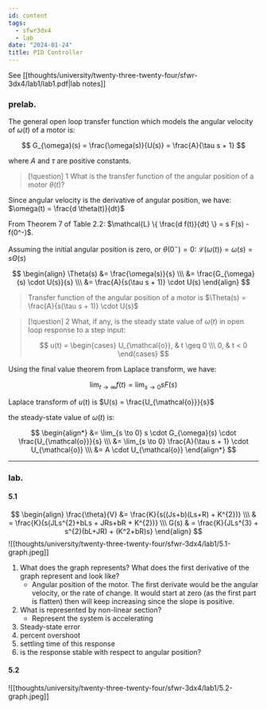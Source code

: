 ```yaml
---
id: content
tags:
  - sfwr3dx4
  - lab
date: "2024-01-24"
title: PID Controller
---
```


See [[thoughts/university/twenty-three-twenty-four/sfwr-3dx4/lab1/lab1.pdf|lab notes]]

### prelab.

The general open loop transfer function which models the angular velocity of $\omega(t)$ of a motor is:

$$
G_{\omega}(s) = \frac{\omega(s)}{U(s)} = \frac{A}{\tau s + 1}
$$

where $A$ and $\tau$ are positive constants.

> [!question] 1
> What is the transfer function of the angular position of a motor $\theta(t)$?


Since angular velocity is the derivative of angular position, we have: $\omega(t) = \frac{d \theta(t)}{dt}$

From Theorem 7 of Table 2.2: $\mathcal{L} \{ \frac{d f(t)}{dt} \} = s F(s) - f(0^-)$.

Assuming the initial angular position is zero,  or $\theta(0^-) = 0$: $\mathcal{L}(\omega(t)) = \omega(s) = s \Theta(s)$

$$
\begin{align}
\Theta(s) &= \frac{\omega(s)}{s} \\\
&= \frac{G_{\omega}(s) \cdot U(s)}{s} \\\
&= \frac{A}{s(\tau s + 1)} \cdot U(s)
\end{align}
$$

> Transfer function of the angular position of a motor is $\Theta(s) = \frac{A}{s(\tau s + 1)} \cdot U(s)$


> [!question] 2
> What, if any, is the steady state value of $\omega(t)$ in open loop response to a step input:
>
> $$
> u(t) = \begin{cases}
> U_{\mathcal{o}}, & t \geq 0 \\\
> 0, & t < 0
> \end{cases}
> $$

Using the final value theorem from Laplace transform, we have:

$$
\lim_{t \to \infty} f(t) = \lim_{s \to 0} s F(s)
$$

Laplace transform of $u(t)$ is $U(s) = \frac{U_{\mathcal{o}}}{s}$

the steady-state value of $\omega(t)$ is:

$$
\begin{align*}
&= \lim_{s \to 0} s \cdot G_{\omega}(s) \cdot \frac{U_{\mathcal{o}}}{s} \\\
&= \lim_{s \to 0} \frac{A}{\tau s + 1} \cdot U_{\mathcal{o}} \\\
&= A \cdot U_{\mathcal{o}}
\end{align*}
$$

---

### lab.

#### 5.1
$$
\begin{align}
\frac{\theta}{V} &= \frac{K}{s((Js+b)(Ls+R) + K^{2})}  \\\
& = \frac{K}{s(JLs^{2}+bLs + JRs+bR + K^{2})} \\\
G(s) & = \frac{K}{JLs^{3} + s^{2}(bL+JR) + (K^2+bR)s}
\end{align}
$$
![[thoughts/university/twenty-three-twenty-four/sfwr-3dx4/lab1/5.1-graph.jpeg]]
1. What does the graph represents? What does the first derivative of the graph represent and look like?
	- Angular position of the motor. The first derivate would be the angular velocity, or the rate of change. It would start at zero (as the first part is flatten) then will keep increasing since the slope is positive.
2. What is represented by non-linear section?
	- Represent the system is accelerating
3. Steady-state error
4. percent overshoot
5. settling time of this response
6. is the response stable with respect to angular position?

#### 5.2
![[thoughts/university/twenty-three-twenty-four/sfwr-3dx4/lab1/5.2-graph.jpeg]]
